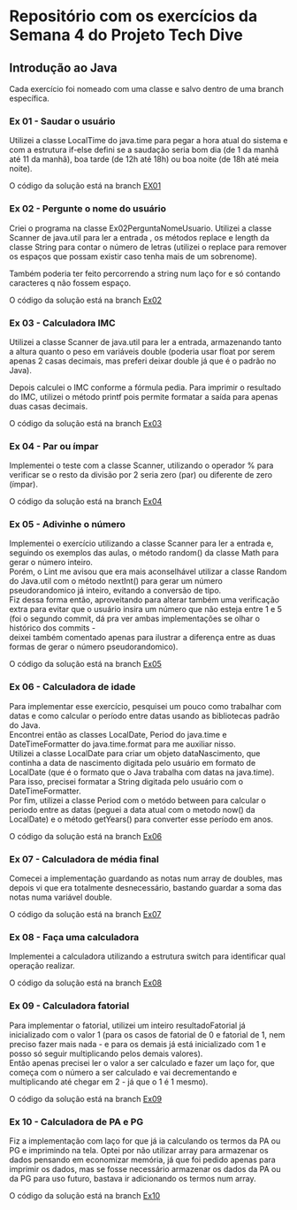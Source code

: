# Repositório com os exercícios da Semana 4 do Projeto Tech Dive

## Introdução ao Java

Cada exercício foi nomeado com uma classe e salvo dentro de uma branch específica.

### Ex 01 -  Saudar o usuário
Utilizei a classe LocalTime do java.time para pegar a hora atual do sistema 
e com a estrutura if-else defini se a saudação seria bom dia (de 1 da manhã até 11 da manhã), boa tarde (de 12h até 18h) ou boa noite (de 18h até meia noite).

O código da solução está na branch [EX01](https://github.com/royergc/M1S04/blob/Ex01/src/com/m1s04/techdive/Ex01SaudacaoHoraAtual.java)

### Ex 02 - Pergunte o nome do usuário
Criei o programa na classe Ex02PerguntaNomeUsuario. Utilizei a classe Scanner de java.util para ler a entrada , os métodos replace e length da classe String para contar o número de letras (utilizei o replace para remover os espaços que possam existir caso tenha mais de um sobrenome). 

Também poderia ter feito percorrendo a string num laço for e só contando caracteres q não fossem espaço.

O código da solução está na branch [Ex02](https://github.com/royergc/M1S04/blob/Ex02/src/com/m1s04/techdive/Ex02PerguntaNomeUsuario.java)

### Ex 03 - Calculadora IMC
Utilizei a classe Scanner de java.util para ler a entrada, armazenando tanto a altura quanto o peso em variáveis double (poderia usar float por serem apenas 2 casas decimais, mas preferi deixar double já que é o padrão no Java). 

Depois calculei o IMC conforme a fórmula pedia. Para imprimir o resultado do IMC, utilizei o método printf pois permite formatar a saída para apenas duas casas decimais.

O código da solução está na branch [Ex03](https://github.com/royergc/M1S04/blob/Ex03/src/com/m1s04/techdive/Ex03CalculadoraIMC.java)

### Ex 04 - Par ou ímpar
Implementei o teste com a classe Scanner, utilizando o operador % para verificar se o resto da divisão por 2 seria zero (par) ou diferente de zero (ímpar).

O código da solução está na branch [Ex04](https://github.com/royergc/M1S04/blob/Ex04/src/com/m1s04/techdive/Ex04ParOuImpar.java)

### Ex 05 - Adivinhe o número
Implementei o exercício utilizando a classe Scanner para ler a entrada e, seguindo os exemplos das aulas, o método random() da classe Math para gerar o número inteiro.   
Porém, o Lint me avisou que era mais aconselhável utilizar a classe Random do Java.util com o método nextInt() para gerar um número pseudorandomico já inteiro, evitando a conversão de tipo.   
Fiz dessa forma então, aproveitando para alterar também uma verificação extra para evitar que o usuário insira um número que não esteja entre 1 e 5 (foi o segundo commit, dá pra ver ambas implementações se olhar o histórico dos commits -  
deixei também comentado apenas para ilustrar a diferença entre as duas formas de gerar o número pseudorandomico).

O código da solução está na branch [Ex05](https://github.com/royergc/M1S04/blob/Ex05/src/com/m1s04/techdive/Ex05AdivinhaNumero.java)

### Ex 06 - Calculadora de idade
Para implementar esse exercício, pesquisei um pouco como trabalhar com datas e como calcular o período entre datas usando as bibliotecas padrão do Java.  
Encontrei então as classes LocalDate, Period do java.time e DateTimeFormatter do java.time.format para me auxiliar nisso.   
Utilizei a classe LocalDate para criar um objeto dataNascimento, que continha a data de nascimento digitada pelo usuário em formato de LocalDate (que é o formato que o Java trabalha com datas na java.time).   
Para isso, precisei formatar a String digitada pelo usuário com o DateTimeFormatter.   
Por fim, utilizei a classe Period com o metódo between para calcular o periodo entre as datas (peguei a data atual com o metodo now() da LocalDate) e o método getYears() para converter esse período em anos. 

O código da solução está na branch [Ex06](https://github.com/royergc/M1S04/blob/Ex06/src/com/m1s04/techdive/Ex06CalculadoraDeIdade.java)

### Ex 07 - Calculadora de média final
Comecei a implementação guardando as notas num array de doubles, mas depois vi que era totalmente desnecessário, bastando guardar a soma das notas numa variável double. 

O código da solução está na branch [Ex07](https://github.com/royergc/M1S04/blob/Ex07/src/com/m1s04/techdive/Ex07CalculadoraDeMediaFinal.java)

### Ex 08 - Faça uma calculadora
Implementei a calculadora utilizando a estrutura switch para identificar qual operação realizar.

O código da solução está na branch [Ex08](https://github.com/royergc/M1S04/blob/Ex08/src/com/m1s04/techdive/Ex08Calculadora.java)

### Ex 09 - Calculadora fatorial
Para implementar o fatorial, utilizei um inteiro resultadoFatorial já inicializado com o valor 1 (para os casos de fatorial de 0 e fatorial de 1, nem preciso fazer mais nada - e para os demais já está inicializado com 1 e posso só seguir multiplicando pelos demais valores).  
Então apenas precisei ler o valor a ser calculado e fazer um laço for, que começa com o número a ser calculado e vai decrementando e multiplicando até chegar em 2 - já que o 1 é 1 mesmo).

O código da solução está na branch [Ex09](https://github.com/royergc/M1S04/blob/Ex09/src/com/m1s04/techdive/Ex09CalculadoraFatorial.java)

### Ex 10 - Calculadora de PA e PG
Fiz a implementação com laço for que já ia calculando os termos da PA ou PG e imprimindo na tela. Optei por não utilizar array para armazenar os dados pensando em economizar memória, já que foi pedido apenas para imprimir os dados, mas se fosse necessário armazenar os dados da PA ou da PG para uso futuro, bastava ir adicionando os termos num array.

O código da solução está na branch [Ex10](https://github.com/royergc/M1S04/blob/Ex10/src/com/m1s04/techdive/Ex10CalculadoraPAePG.java)

